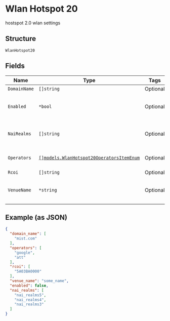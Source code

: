 
# Wlan Hotspot 20

hostspot 2.0 wlan settings

## Structure

`WlanHotspot20`

## Fields

| Name | Type | Tags | Description |
|  --- | --- | --- | --- |
| `DomainName` | `[]string` | Optional | - |
| `Enabled` | `*bool` | Optional | whether to enable hotspot 2.0 config |
| `NaiRealms` | `[]string` | Optional | **Constraints**: *Unique Items Required* |
| `Operators` | [`[]models.WlanHotspot20OperatorsItemEnum`](../../doc/models/wlan-hotspot-20-operators-item-enum.md) | Optional | list of operators to support |
| `Rcoi` | `[]string` | Optional | - |
| `VenueName` | `*string` | Optional | venue name, default is site name |

## Example (as JSON)

```json
{
  "domain_name": [
    "mist.com"
  ],
  "operators": [
    "google",
    "att"
  ],
  "rcoi": [
    "5A03BA0000"
  ],
  "venue_name": "some_name",
  "enabled": false,
  "nai_realms": [
    "nai_realms5",
    "nai_realms4",
    "nai_realms3"
  ]
}
```

